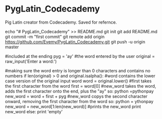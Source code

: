 # PygLatin_Codecademy
Pig Latin creator from Codecademy. Saved for refernce.

echo "# PygLatin_Codecademy" >> README.md
git init
git add README.md
git commit -m "first commit"
git remote add origin https://github.com/Evemy/PygLatin_Codecademy.git
git push -u origin master

#included at the ending
pyg = 'ay'
#the word entered by the user
original = raw_input('Enter a word:')

#making sure the word entry is longer than 0 characters and contains no numbers
if len(original) > 0 and original.isalpha():
#word contains the lower case version of the original input word
  word = original.lower()
#first takes the first character from the word
  first = word[0]
#new_word takes the word, adds the first character onto the end, plus the "ay" so: python =pythonpay 
  new_word = word + first + pyg
#new_word copys the second character onward, removing the first character from the word so: python = ythonpay
  new_word = new_word[1:len(new_word)]
#prints the new_word
  print new_word
else:
    print 'empty'
